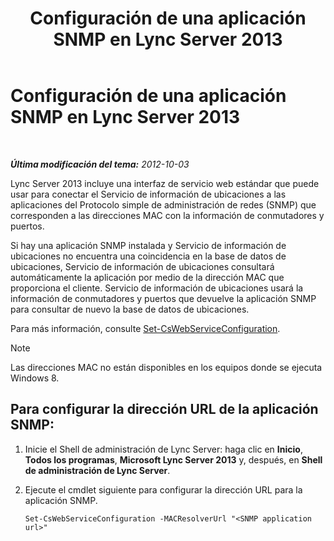 ﻿---
title: Configuración de una aplicación SNMP en Lync Server 2013
TOCTitle: Configuración de una aplicación SNMP en Lync Server 2013
ms:assetid: c4b4a736-3b2e-45b9-a965-19d22161ad57
ms:mtpsurl: https://technet.microsoft.com/es-es/library/Gg412972(v=OCS.15)
ms:contentKeyID: 48276604
ms.date: 01/07/2017
mtps_version: v=OCS.15
ms.translationtype: HT
---

# Configuración de una aplicación SNMP en Lync Server 2013

 

_**Última modificación del tema:** 2012-10-03_

Lync Server 2013 incluye una interfaz de servicio web estándar que puede usar para conectar el Servicio de información de ubicaciones a las aplicaciones del Protocolo simple de administración de redes (SNMP) que corresponden a las direcciones MAC con la información de conmutadores y puertos.

Si hay una aplicación SNMP instalada y Servicio de información de ubicaciones no encuentra una coincidencia en la base de datos de ubicaciones, Servicio de información de ubicaciones consultará automáticamente la aplicación por medio de la dirección MAC que proporciona el cliente. Servicio de información de ubicaciones usará la información de conmutadores y puertos que devuelve la aplicación SNMP para consultar de nuevo la base de datos de ubicaciones.

Para más información, consulte [Set-CsWebServiceConfiguration](set-cswebserviceconfiguration.md).


> [!NOTE]
> Las direcciones MAC no están disponibles en los equipos donde se ejecuta Windows 8.



## Para configurar la dirección URL de la aplicación SNMP:

1.  Inicie el Shell de administración de Lync Server: haga clic en **Inicio**, **Todos los programas**, **Microsoft Lync Server 2013** y, después, en **Shell de administración de Lync Server**.

2.  Ejecute el cmdlet siguiente para configurar la dirección URL para la aplicación SNMP.
    
        Set-CsWebServiceConfiguration -MACResolverUrl "<SNMP application url>"


